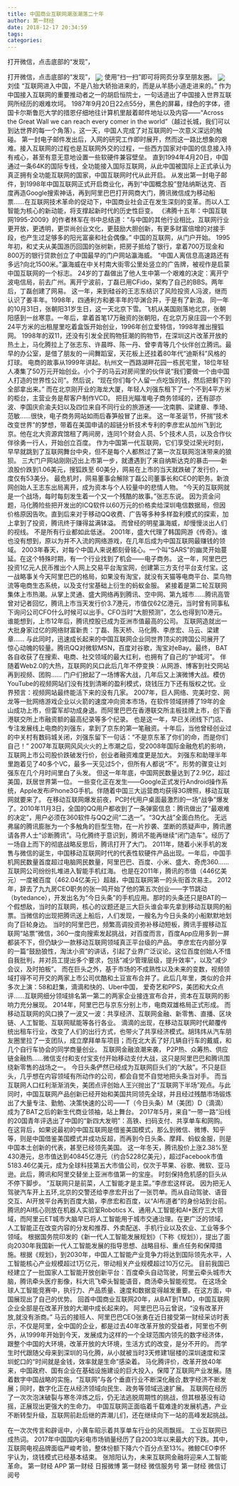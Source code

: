 ```yaml
---
title: 中国商业互联网潮涨潮落二十年
author: 第一财经
date: 2018-12-17 20:34:59
tags: 
categories: 
---
```

打开微信，点击底部的“发现”，
<!-- more -->
打开微信，点击底部的“发现”，
<img align="center" border="0" src="https://imgcdn.yicai.com/uppics/images/2018/12/22eee2f436210cd242df520652b3ab82.jpg" />
使用“扫一扫”即可将网页分享至朋友圈。
<img align="center" border="0" src="https://imgcdn.yicai.com/uppics/images/2018/12/bbf9fa2f13d2d328fab33604db77f4e8.jpg" />
刘佳
“互联网进入中国，不是八抬大轿抬进来的，而是从羊肠小道走进来的。”
作为中国接入互联网的重要推动者之一的胡启恒院士，一句话道出了中国接入世界互联网所经历的艰难坎坷。
1987年9月20日22点55分，黑色的屏幕，绿色的字体，德国卡尔斯鲁厄大学的措恩仔细地往计算机里敲着邮件地址以及内容——“Across the Great Wall we can reach every comer in the world”（越过长城，我们可以到达世界的每一个角落）。这一天，中国人完成了对互联网的一次意义深远的触碰。
第一封电子邮件发出后，入网的研究工作即时展开，然而这一路比想象的艰难。接入互联网的过程也是互联网外交的过程，一些西方国家对中国的信息接入持有戒心，甚至有意无意地设置一些软硬件兼容壁垒。
直到1994年4月20日，中国通过一条64K的国际专线，全功能接入国际互联网，从此中国被国际上正式承认为真正拥有全功能互联网的国家，中国互联网时代从此开启。
从发出第一封电子邮件，到1998年中国互联网正式开启商业化，再到“中国概念股”登陆纳斯达克、百度再造Google搜索神话，再到阿里巴巴打开网商大门，腾讯微信成为移动船票……在互联网技术革命的促动下，中国商业社会正在发生深刻的变革。而以人工智能为核心的新动能，将支撑起新时代的历史性巨变。
《沸腾十五年：中国互联网1995-2009》的作者林军在书中总结道：“与中国的其他行业相比，互联网行业更开放，更透明，更崇尚创业文化，更鼓励大胆创新，有更多财富倍增的对接手段，也产生过足够多的阳光富豪和社会偶像。”
中国的互联网，从门户开始。
1995年初，和丈夫从美国游历回国的张树新，把房子抵给了银行，拿着700万现金和800万的银行贷款创立了中国最早的门户网站瀛海威。
“中国人离信息高速路还有多远?向北1500米。”瀛海威在中关村南大街零公里处竖立的广告牌，被视作是启蒙中国互联网的一个标志。
24岁的丁磊做出了他人生中第一个艰难的决定：离开宁波电信局，前去广州。离开宁波前，丁磊已用CFido，架构了自己的BBS。两年后，丁磊创建了网易。
这一年，来到硅谷的王志东结识了风险投资人冯波，继而认识了姜丰年。1998年，四通利方和姜丰年的华渊合并，于是有了新浪。
同一年的10月31日，张朝阳31岁生日，这一天北京下雪。飞机从美国刚落地北京，张朝阳感到一丝寒意。一年后，拿着首笔17万融资的张朝阳，在北京万泉庄园一个不到24平方米的出租屋里吃着盒饭开始创业，1996年创立爱特信，1998年推出搜狐网。
1998年的双11，还没有引发全民购物狂潮的购物节，在深圳这片改革开放的热土上，马化腾拉上了张志东、许晨晔、陈一丹、曾李青等几个伙伴创立腾讯。最早的办公室，是借了朋友的一间舞蹈室，天花板上还挂着80年代“迪斯科”风格的灯球。
电商的故事从1999年讲起。杭州文一西路湖畔花园一栋民宅里，18位年轻人凑集了50万元开始创业。小个子的马云对房间里的伙伴说“我们要做一个由中国人打造的世界性公司”。然后说，“现在你们每个人留一点吃饭的钱，然后把剩下的全部拿出来。”
而在北京刚开业的海龙大厦，年轻人刘强东租下了一个不到4平方米的柜台，主营业务是帮客户制作VCD。
把目光瞄准电子商务领域的，还有邵亦波、李国庆俞渝夫妇以及四位来自不同行业的旅游迷——沈南鹏、梁建章、季琦、范敏……很快，电子商务网站如雨后春笋般冒了出来。
这一年圣诞节，怀揣“技术改变世界”的梦想，带着在美国申请的超链分析技术专利的李彦宏从加州飞到北京。他在北大资源宾馆租了两间房，连同1个财会人员、5个技术人员，以及合作伙伴徐勇一行人，开始创立百度。
作为中国第一代互联网，它们享受过荣光时刻，早早就跳到了互联网舞台中央，但不是每个人都熬过了第一次互联网泡沫带来的狼狈。
三大门户网站刚刚迈出上市第一步，就遭遇到了来自纳斯达克的暴击——新浪股价跌到1.06美元，搜狐跌至 60美分，网易在上市的当天就跌破了发行价，一度仅有53美分。
最危机时，网易董事会解除丁磊公司董事长和CEO的职务。新浪网创始人王志东出局离开，成为资本与个人较量中的悲情人物。
“今天的互联网就是一个战场，每时每刻发生着一个又一个残酷的故事。”张志东说。
因为资金问题，马化腾险些把开发出的ICQ软件以60万元的价格卖给深圳电信数据局，但因价格原因告吹。直到后来对于移动QQ收费、广告等多种多样盈利模式的探索，加上拿到了投资，腾讯终于赚得盆满钵溢。
而曾经的明星瀛海威，却慢慢淡出人们的视线。
不是所有行业都如此低迷。
2001年，盛大代理了韩国网游《传奇》。谁也没有想到，原以为并不入流的网络游戏，在几年后成为中国互联网最赚钱的领域。
2003年春天，对每个中国人来说都刻骨铭心。一个叫“SARS”的幽灵开始蔓延。在这个特殊时期，有一个行业找到了机会——电子商务。
这一年，阿里巴巴投资1亿元人民币推出个人网上交易平台淘宝网，创建第三方支付平台支付宝。这一战略事关今天阿里巴巴的格局，如果没有淘宝，就没有天猫等电商平台、菜鸟物流等电商生态系统，以及支付宝基础上衍生的蚂蚁金服。
紧接着是第二轮互联网集体上市热潮。从掌上灵通、盛大网络再到腾讯、空中网、第九城市……腾讯高管曾对记者回忆，腾讯上市当天发行价3.7港元，市值仅62亿港元，当时曾有同事私下询问公司CFO什么时候可以出手。CFO当时“大胆预测”，怎么也得到10港元。谁能想到，上市12年后，腾讯控股已成为亚洲市值最高的公司。
互联网造就出一大批身家过亿的网络财富新贵：丁磊、陈天桥、马化腾、李彦宏、马云、梁建章……
与此同时，迅速成长起来的中国互联网企业同世界顶尖的跨国公司展开了惊心动魄的较量。腾讯QQ对微软MSN，百度对谷歌，淘宝对eBay。最终， BAT各自收获了在搜索、电商、社交领域的最大红利，也拥有了自己的“护城河”。
伴随着Web2.0的大热，互联网的风口此后几年不停变换：从网游、博客到社交网站再到视频、团购……
门户们掀起了一场博客大战，几年后又上演微博大战。模仿YouTube的视频网站们没有找到清晰的盈利模式，烧钱压力下还有版权之忧。业界预言：视频网站最终能活下来的没有几家。
2007年，巨人网络、完美时空、网龙等一批网络游戏企业以火箭的速度冲向资本市场，在软件领域拼搏了19年的金山成功上市，但雷军却功成身退。而阿里巴巴在香港联交所主板挂牌上市，创下香港联交所上市融资额的最高纪录等多个纪录。
也是这一年，早已关闭线下门店、专注发展线上电商的刘强东，拿到了京东的第一笔融资。十年后，当他曾经创业过的中关村有数码城关闭，刘强东留下一句话：“不是京东革了你们的命，而是你们自己！”
2007年互联网风风火火的上市潮之后，受2008年国际金融危机的影响，互联网上市公司股价跌破发行价，创业者融资难度更是加大。
刘强东和助理半年里跑着见了40多个VC，最多一天见过5个，但所有人都说“不”。形势的骤变让刘强东在几个月时间里白了头发。
但这一年年底，中国网民数量达到了2.9亿，超过美国，跃居世界第一位。
一些变化正在发生——Google正式发行Android操作系统，Apple发布iPhone3G手机。伴随着中国三大运营商均获得3G牌照，移动互联网就要来了。
在移动互联网爆发前夜，PC时代用户桌面最激烈的一场“战争”爆发了。2010年11月3日，全国的QQ用户都收到了一条弹窗信息：腾讯做出了“最艰难的决定”，用户必须在360软件与QQ之间“二选一”。“3Q大战”全面白热化。
无远弗届的腾讯膨胀为一个多触角的巨型生物，在一片抄袭、垄断的质疑声中，腾讯邀请各界人士“诊断腾讯”。马化腾终于意识到，腾讯不能再继续“闭门造车”。经历了一场自上而下的彻底战略反思后，腾讯打开了大门。
2011年，随着小米手机的发售与微信的诞生，中国移动互联网时代的代表性软硬件产品出现。一年后，中国手机网民数量首度超过电脑网民数量，阿里巴巴、百度、小米、盛大、奇虎360……互联网公司纷纷扎堆进入智能手机红海。
也是在2011年，腾讯的市值（446亿美元）一度被百度（462.04亿美元）超越，中国互联网第一的头衔首次易主。
2012年，辞去了九九房CEO职务的张一鸣开始了他的第五次创业——字节跳动（bytedance），开发出名为“今日头条”的手机应用。那时的头条还只是BAT的一个假想敌，当时的互联网，核心的议题还是三大巨头谁会率先拿到移动互联网的船票。当微信的出现把腾讯送上船后，人们发现，一艘名为今日头条的小船默默地划向了巨轮身边。
当时的阿里巴巴，频繁高调投资弥补移动短板，腾讯手握移动互联网“站票”微信，360一度向搜索发起挑战，对百度而言，百度App应用多到一屏都装不下，但仍缺少一款移动互联网领域真正平台级的产品。
李彦宏在内部分享的一篇“鼓励狼性，淘汰小资”的讲话，引起了业界广泛议论。这位百度创始人不惜自我批判，并对员工提出多个要求，包括“减少管理层级，提升效率”，以及“减少会议，及时拍板”。
而在巨头之外，基于市场的不成熟性以及未来的变数，视频领域打得不可开交的两家上市公司优酷和土豆宣布合并了。此后几年里，类似的合并多次上演：58和赶集，滴滴和快的、Uber中国， 爱奇艺和PPS，美团和大众点评……互联网细分领域排名第一第二的两家企业接连宣布合并，资本在互联网的影响力充分展现。
2014年，阿里巴巴与京东分别上市，电商双雄格局正式形成。
而移动互联网的风口换了一波又一波：共享经济、互联网金融、新零售、直播、区块链、人工智能、互联网赋能等各行各业。
滴滴的出现，在移动互联网时代颠覆传统出租车行业，改变了人们的出行方式，也带火了共享经济模式。胡玮炜从汽车朋友圈里拉了一支团队，成立摩拜单车项目；而在北大丢了好几辆自行车的戴威，和几个自行车协会的同学商量创业。
互联网金融浪潮来袭， P2P热、众筹热、供应链金融热……微信支付和支付宝支付开始移动支付大战，这只是阿里巴巴和腾讯围绕新零售的战场之一。
今日头条俨然已经成为互联网巨头们的“大敌”。不只是巨头，几乎想在内容领域有所动作的公司，都会自觉不自觉地把头条当对手。
而当互联网人口红利渐渐消失，美团点评创始人王兴抛出了“互联网下半场”观点。与此同时，中国互联网产品创新已经开始和美国共同领先全球，并且经过残酷市场锻炼出了大量专注、勤勉、决策快速的公司——T（今日头条）M（美团）D（滴滴）成为了BAT之后的新生代商业领袖，站上舞台。
2017年5月，来自“一带一路”沿线的20国青年评选出了中国的“新四大发明”：高铁、扫码支付、共享单车和网购。
在这背后，如果说最初的中国互联网是借鉴美国模式，那么到微信、微博、知乎等，则是中国借鉴美国模式并成功反超，而再到今日头条、摩拜、蚂蚁金服，则是中国本土创新的代表，甚至已经领先美国。
这一年冬天，腾讯股价上涨2.38%至430港元，总市值达到40845亿港元（约合5228亿美元），超过Facebook市值5183.46亿美元，成为全球科技第五大市值公司，仅次于苹果、谷歌、微软、亚马逊。此后，腾讯和阿里交替坐上亚洲市值第一的宝座。
时刻保持危机感的巨头从不停下脚步。 “互联网只是前菜，人工智能才是主菜。”李彦宏这样说。
因为把无人驾驶汽车开上五环,北京的交警还给李彦宏开出了一张罚单。而从自动驾驶、语音交互、AI开放平台再到百度大脑，李彦宏和百度，以“AI布道者”的身份站到台前。
腾讯的AI核心则放在机器人实验室Robotics X、通用人工智能和AI+医疗三大领域，而阿里云ET城市大脑早已将人工智能用于城市交通治理。在更广泛的领域，人工智能正在改变内容的分发和推荐、外卖配送、手机行业以及农业、工业等多个领域。
根据国务院印发的《新一代人工智能发展规划》（下称《规划》），提出了面向2030年我国新一代人工智能发展的指导思想、战略目标、重点任务和保障措施。根据《规划》，到2030年，中国人工智能产业竞争力将达到国际领先水平，人工智能核心产业规模超过1万亿元，带动相关产业规模超过10万亿元。
目前我国已经建立了一批国家人工智能开放创新平台：百度牵头自动驾驶，阿里云牵头城市大脑，腾讯牵头医疗影像，科大讯飞牵头智能语音，商汤牵头智能视觉。
在这场全球人工智能竞赛中，执行力、产品质量、速度和数据变得越发重要。在这方面，中国展现出了自己的优势。
回首中国商业互联网20年，从BAT到TMD，中国互联网企业全部是在改革开放的大潮中成长起来的。
阿里巴巴马云曾说，“没有改革开放,就没有浙商。”
马云的接班人、阿里巴巴CEO张勇在近日接受第一财经采访时表示，不仅是阿里，全中国的企业，都是过去40年改革开放的受益者，阿里也不例外，从1999年开始到今天，发展成为这样的一个全球范围内领先的数字经济体，跟整个中国的大环境，改革开放的大环境，生活方式的改变，是分不开的。
而学生时代跟随父母来到深圳的马化腾，从小就被当时3天修建1层楼的深圳速度和深圳蛇口的“时间就是金钱，效率就是生命”感染着。
马化腾评价，改革开放40年来，中国政府、国有企业在基础设施建设的巨大投入，保障了互联网产业发展。随着数字中国战略的实施，“互联网”与各个垂直行业不断深化融合,数字经济不断发展；同时，数字化正在从经济领域向民生、政务等领域迅速扩展。
互联网在经历了一次次泡沫破裂与寒冬淬炼之后，仍无法逃脱周期性的挑战，但其根基没有动摇，正展现出更强大的生命力。
中国互联网正面临着千载难逢的发展机遇，产业不断转型升级，互联网前赴后继的弄潮儿们，还在继续向下一站的高峰发起挑战。
 
 
在一次次传言和辟谣中，小黄车昭示着共享单车行业的风雨飘摇。
工业互联网已成热词。
2017年中国国内彩电市场销量经历了自2003年以来最大的下跌。其中，互联网电视品牌面临严峻考验，整体份额下降六个百分点至13%。微鲸CEO李怀宇认为，烧钱模式已经基本结束。
张旭阳认为，未来互联网金融将迎来人工智能革命。
第一财经
APP
第一财经
日报微博
第一财经
微信服务号
第一财经
微信订阅号
